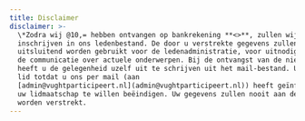 ```yaml
---
title: Disclaimer
disclaimer: >-
  \*Zodra wij @10,= hebben ontvangen op bankrekening **<>**, zullen wij u
  inschrijven in ons ledenbestand. De door u verstrekte gegevens zullen
  uitsluitend worden gebruikt voor de ledenadministratie, voor uitnodigingen en
  de communicatie over actuele onderwerpen. Bij de ontvangst van de nieuwsbrief
  heeft u de gelegenheid uzelf uit te schrijven uit het mail-bestand. U blijft
  lid totdat u ons per mail (aan
  [admin@vughtparticipeert.nl](admin@vughtparticipeert.nl)) heeft geïnformeerd
  uw lidmaatschap te willen beëindigen. Uw gegevens zullen nooit aan derden
  worden verstrekt.
---
```


